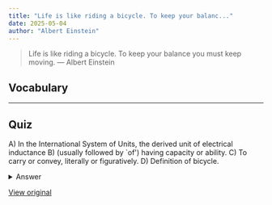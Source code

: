 ```yaml
---
title: "Life is like riding a bicycle. To keep your balanc..."
date: 2025-05-04
author: "Albert Einstein"
---
```


> Life is like riding a bicycle. To keep your balance you must keep moving.
> — Albert Einstein

## Vocabulary
****  


## Quiz
A) In the International System of Units, the derived unit of electrical inductance
B) (usually followed by `of') having capacity or ability.
C) To carry or convey, literally or figuratively.
D) Definition of bicycle.

<details>
<summary>Answer</summary>
D) Definition of bicycle.
</details>

[View original](https://t.me/c/2696929880/142)
